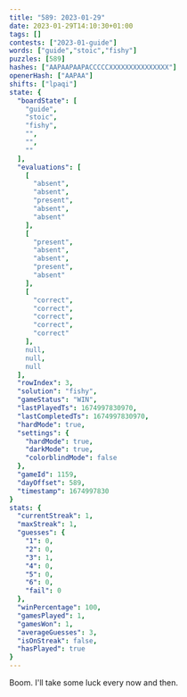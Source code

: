 ```yaml
---
title: "589: 2023-01-29"
date: 2023-01-29T14:10:30+01:00
tags: []
contests: ["2023-01-guide"]
words: ["guide","stoic","fishy"]
puzzles: [589]
hashes: ["AAPAAPAAPACCCCCXXXXXXXXXXXXXXX"]
openerHash: ["AAPAA"]
shifts: ["lpaqi"]
state: {
  "boardState": [
    "guide",
    "stoic",
    "fishy",
    "",
    "",
    ""
  ],
  "evaluations": [
    [
      "absent",
      "absent",
      "present",
      "absent",
      "absent"
    ],
    [
      "present",
      "absent",
      "absent",
      "present",
      "absent"
    ],
    [
      "correct",
      "correct",
      "correct",
      "correct",
      "correct"
    ],
    null,
    null,
    null
  ],
  "rowIndex": 3,
  "solution": "fishy",
  "gameStatus": "WIN",
  "lastPlayedTs": 1674997830970,
  "lastCompletedTs": 1674997830970,
  "hardMode": true,
  "settings": {
    "hardMode": true,
    "darkMode": true,
    "colorblindMode": false
  },
  "gameId": 1159,
  "dayOffset": 589,
  "timestamp": 1674997830
}
stats: {
  "currentStreak": 1,
  "maxStreak": 1,
  "guesses": {
    "1": 0,
    "2": 0,
    "3": 1,
    "4": 0,
    "5": 0,
    "6": 0,
    "fail": 0
  },
  "winPercentage": 100,
  "gamesPlayed": 1,
  "gamesWon": 1,
  "averageGuesses": 3,
  "isOnStreak": false,
  "hasPlayed": true
}
---
```

<!-- more -->
Boom. I'll take some luck every now and then. 
